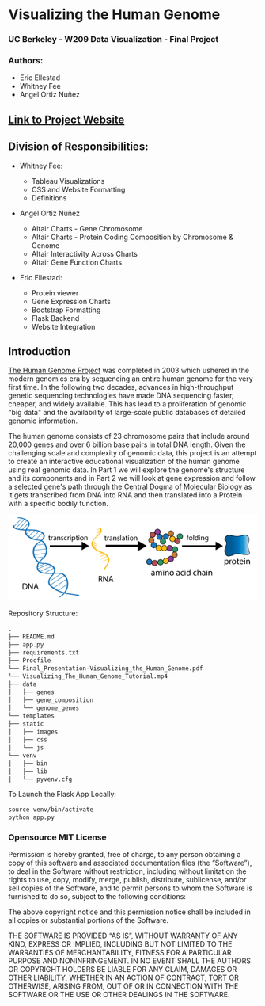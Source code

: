 # Visualizing the Human Genome
### UC Berkeley - W209 Data Visualization - Final Project
### Authors:
- Eric Ellestad
- Whitney Fee
- Angel Ortiz Nuñez


## [Link to Project Website](https://human-genome.herokuapp.com/)


## Division of Responsibilities:
- Whitney Fee:
  - Tableau Visualizations
  - CSS and Website Formatting
  - Definitions

- Angel Ortiz Nuñez
  - Altair Charts - Gene Chromosome
  - Altair Charts - Protein Coding Composition by Chromosome & Genome
  - Altair Interactivity Across Charts
  - Altair Gene Function Charts

- Eric Ellestad:
  - Protein viewer
  - Gene Expression Charts
  - Bootstrap Formatting
  - Flask Backend
  - Website Integration



## Introduction

[The Human Genome Project](https://www.genome.gov/human-genome-project) was completed in 2003 which ushered in the modern genomics era by sequencing an entire human genome for the very first time. In the following two decades, advances in high-throughput genetic sequencing technologies have made DNA sequencing faster, cheaper, and widely available. This has lead to a proliferation of genomic "big data" and the availability of large-scale public databases of detailed genomic information.

The human genome consists of 23 chromosome pairs that include around 20,000 genes and over 6 billion base pairs in total DNA length. Given the challenging scale and complexity of genomic data, this project is an attempt to create an interactive educational visualization of the human genome using real genomic data. In Part 1 we will explore the genome's structure and its components and in Part 2 we will look at gene expression and follow a selected gene's path through the [Central Dogma of Molecular Biology](https://en.wikipedia.org/wiki/Central_dogma_of_molecular_biology) as it gets transcribed from DNA into RNA and then translated into a Protein with a specific bodily function.


![](static/images/central_dogma.png)


Repository Structure:
```
.
├── README.md
├── app.py
├── requirements.txt
├── Procfile
└── Final_Presentation-Visualizing_the_Human_Genome.pdf
└── Visualizing_The_Human_Genome_Tutorial.mp4
├── data
│   ├── genes
│   ├── gene_composition
│   └── genome_genes
└── templates
├── static
│   ├── images
│   ├── css
│   └── js
└── venv
|   ├── bin
|   ├── lib
|   └── pyvenv.cfg

```

To Launch the Flask App Locally:
```
source venv/bin/activate
python app.py
```


### Opensource MIT License

Permission is hereby granted, free of charge, to any person obtaining a copy of this software and associated documentation files (the “Software”), to deal in the Software without restriction, including without limitation the rights to use, copy, modify, merge, publish, distribute, sublicense, and/or sell copies of the Software, and to permit persons to whom the Software is furnished to do so, subject to the following conditions:

The above copyright notice and this permission notice shall be included in all copies or substantial portions of the Software.

THE SOFTWARE IS PROVIDED “AS IS”, WITHOUT WARRANTY OF ANY KIND, EXPRESS OR IMPLIED, INCLUDING BUT NOT LIMITED TO THE WARRANTIES OF MERCHANTABILITY, FITNESS FOR A PARTICULAR PURPOSE AND NONINFRINGEMENT. IN NO EVENT SHALL THE AUTHORS OR COPYRIGHT HOLDERS BE LIABLE FOR ANY CLAIM, DAMAGES OR OTHER LIABILITY, WHETHER IN AN ACTION OF CONTRACT, TORT OR OTHERWISE, ARISING FROM, OUT OF OR IN CONNECTION WITH THE SOFTWARE OR THE USE OR OTHER DEALINGS IN THE SOFTWARE.
